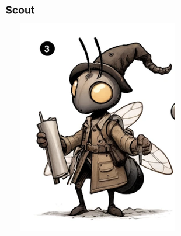 # Scout

<figure><img src="../../.gitbook/assets/image (4).png" alt=""><figcaption></figcaption></figure>
